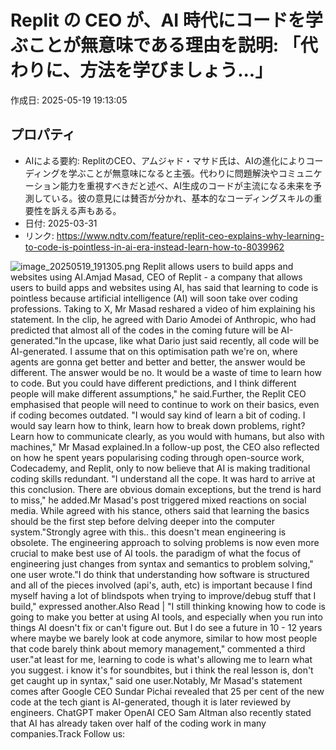 # Replit の CEO が、AI 時代にコードを学ぶことが無意味である理由を説明: 「代わりに、方法を学びましょう...」

作成日: 2025-05-19 19:13:05

## プロパティ

- AIによる要約: ReplitのCEO、アムジャド・マサド氏は、AIの進化によりコーディングを学ぶことが無意味になると主張。代わりに問題解決やコミュニケーション能力を重視すべきだと述べ、AI生成のコードが主流になる未来を予測している。彼の意見には賛否が分かれ、基本的なコーディングスキルの重要性を訴える声もある。
- 日付: 2025-03-31
- リンク: https://www.ndtv.com/feature/replit-ceo-explains-why-learning-to-code-is-pointless-in-ai-era-instead-learn-how-to-8039962

![image_20250519_191305.png](../assets/image_20250519_191305.png)
Replit allows users to build apps and websites using AI.Amjad Masad, CEO of Replit - a company that allows users to build apps and websites using AI, has said that learning to code is pointless because artificial intelligence (AI) will soon take over coding professions. Taking to X, Mr Masad reshared a video of him explaining his statement. In the clip, he agreed with Dario Amodei of Anthropic, who had predicted that almost all of the codes in the coming future will be AI-generated."In the upcase, like what Dario just said recently, all code will be AI-generated. I assume that on this optimisation path we're on, where agents are gonna get better and better and better, the answer would be different. The answer would be no. It would be a waste of time to learn how to code. But you could have different predictions, and I think different people will make different assumptions," he said.Further, the Replit CEO emphasised that people will need to continue to work on their basics, even if coding becomes outdated. "I would say kind of learn a bit of coding. I would say learn how to think, learn how to break down problems, right? Learn how to communicate clearly, as you would with humans, but also with machines," Mr Masad explained.In a follow-up post, the CEO also reflected on how he spent years popularising coding through open-source work, Codecademy, and Replit, only to now believe that AI is making traditional coding skills redundant. "I understand all the cope. It was hard to arrive at this conclusion. There are obvious domain exceptions, but the trend is hard to miss," he added.Mr Masad's post triggered mixed reactions on social media. While agreed with his stance, others said that learning the basics should be the first step before delving deeper into the computer system."Strongly agree with this.. this doesn't mean engineering is obsolete. The engineering approach to solving problems is now even more crucial to make best use of AI tools. the paradigm of what the focus of engineering just changes from syntax and semantics to problem solving," one user wrote."I do think that understanding how software is structured and all of the pieces involved (api's, auth, etc) is important because I find myself having a lot of blindspots when trying to improve/debug stuff that I build," expressed another.Also Read | "I still thinking knowing how to code is going to make you better at using AI tools, and especially when you run into things AI doesn't fix or can't figure out. But I do see a future in 10 - 12 years where maybe we barely look at code anymore, similar to how most people that code barely think about memory management," commented a third user."at least for me, learning to code is what's allowing me to learn what you suggest. i know it's for soundbites, but i think the real lesson is, don't get caught up in syntax," said one user.Notably, Mr Masad's statement comes after Google CEO Sundar Pichai revealed that 25 per cent of the new code at the tech giant is AI-generated, though it is later reviewed by engineers. ChatGPT maker OpenAI CEO Sam Altman also recently stated that AI has already taken over half of the coding work in many companies.Track Follow us:
